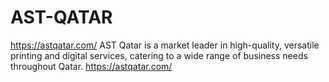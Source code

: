 # AST-QATAR
https://astqatar.com/ AST Qatar is a market leader in high-quality, versatile printing and digital services, catering to a wide range of business needs throughout Qatar.  https://astqatar.com/
